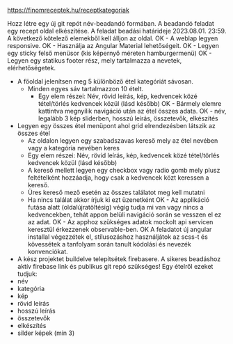 https://finomreceptek.hu/receptkategoriak

Hozz létre egy új git repót név-beadandó formában.
A beadandó feladat egy recept oldal elkészítése. A feladat beadási határideje 2023.08.01. 23:59.
A következő kötelező elemekből kell álljon az oldal.
OK - A weblap legyen responsive.
OK - Használja az Angular Material lehetőségeit.
OK - Legyen egy sticky felső menüsor (kis képernyő méreten hamburgermenü)
OK - Legyen egy statikus footer rész, mely tartalmazza a nevetek, elérhetőségetek.
- A főoldal jelenítsen meg 5 különböző étel kategóriát sávosan.
  - Minden egyes sáv tartalmazzon 10 ételt.
    - Egy elem részei: Név, rövid leírás, kép, kedvencek közé tétel/törlés kedvencek közül (lásd később)
OK  - Bármely elemre kattintva megnyílik navigáció után az étel összes adata.
    OK - név, legalább 3 kép sliderben, hosszú leírás, összetevők, elkészítés
- Legyen egy összes étel menüpont ahol grid elrendezésben látszik az összes étel
  - Az oldalon legyen egy szabadszavas kereső mely az étel nevében vagy a kategória nevében keres
  - Egy elem részei: Név, rövid leírás, kép, kedvencek közé tétel/törlés kedvencek közül (lásd később)
  - A kereső mellett legyen egy checkbox vagy radio gomb mely plusz feltételként hozzáadja, hogy csak a kedvencek közt keressen a kereső.
  - Üres kereső mező esetén az összes találatot meg kell mutatni
  - Ha nincs találat akkor írjuk ki ezt üzenetként
OK - Az applikáció futása alatt (oldalújratöltésig) végig tudja mi van vagy nincs a kedvencekben, tehát appon belüli navigáció során se vesszen el ez az adat.
OK - Az apphoz szükséges adatok mockolt api servicen keresztül érkezzenek observable-ben.
OK A feladatot új angular installal végezzétek el, stílusozáshoz használjátok az scss-t és kövessétek a tanfolyam során tanult kódolási és nevezék konvenciókat.
- A kész projektet buildelve telepítsétek firebasere. A sikeres beadáshoz aktív firebase link és publikus git repó szükséges!
  Egy ételről ezeket tudjuk:
- név
- kategória
- kép
- rövid leírás
- hosszú leírás
- összetevők
- elkészítés
- silder képek (min 3)
